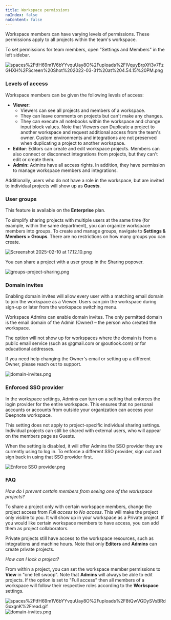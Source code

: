 ```yaml
---
title: Workspace permissions
noIndex: false
noContent: false
---
```


Workspace members can have varying levels of permissions. These permissions apply to all projects within the team's workspace.

To set permissions for team members, open "Settings and Members" in the left sidebar.

![spaces%2FtfH69m1V6bYYvquUay8O%2Fuploads%2FIVquyBrpXfi3v7FzGHXH%2FScreen%20Shot%202022-03-31%20at%204.54.15%20PM.png](https://media.graphassets.com/c5RgzHFSJK8RpcNQxyJw)

### Levels of access

Workspace members can be given the following levels of access:

- **Viewer**:
  - Viewers can see all projects and members of a workspace.
  - They can leave comments on projects but can't make any changes.
  - They can execute all notebooks within the workspace and change input block values.
    Note that Viewers can Duplicate a project to another workspace and request additional access from the team's owner. Custom environments and integrations are not preserved when duplicating a project to another workspace.
- **Editor**: Editors can create and edit workspace projects. Members can also connect or disconnect integrations from projects, but they can't edit or create them.
- **Admin:** Admins have all access rights. In addition, they have permission to manage workspace members and integrations.

Additionally, users who do not have a role in the workspace, but are invited to individual projects will show up as **Guests**.

### User groups

<Callout status="info">This feature is available on the **Enterprise** plan.</Callout>

To simplify sharing projects with multiple users at the same time (for example, within the same department), you can organize workspace members into groups. To create and manage groups, navigate to **Settings & Members > Groups**. There are no restrictions on how many groups you can create.

<ImageBorder variant="blue">![Screenshot 2025-02-10 at 17.12.10.png](https://media.graphassets.com/7YiaaQKIR8S7t14g7sVg)</ImageBorder>

You can share a project with a user group in the Sharing popover.

<ImageBorder variant="blue">![groups-project-sharing.png](https://media.graphassets.com/ofCUNx6SSMqEPFKyOPXS)</ImageBorder>

### Domain invites

Enabling domain invites will allow every user with a matching email domain to join the workspace as a Viewer. Users can join the workspace during sign-up or later from the workspace switching menu.

Workspace Admins can enable domain invites. The only permitted domain is the email domain of the Admin (Owner) – the person who created the workspace.

The option will not show up for workspaces where the domain is from a public email service (such as @gmail.com or @outlook.com) or for educational addresses.

If you need help changing the Owner's email or setting up a different Owner, please reach out to support.

![domain-invites.png](https://media.graphassets.com/xSw2tP5T8GaZNqTVbsVN)

### Enforced SSO provider

In the workspace settings, Admins can turn on a setting that enforces the login provider for the entire workspace. This ensures that no personal accounts or accounts from outside your organization can access your Deepnote workspace.

This setting does not apply to project-specific individual sharing settings. Individual projects can still be shared with external users, who will appear on the members page as Guests.

When the setting is disabled, it will offer Admins the SSO provider they are currently using to log in. To enforce a different SSO provider, sign out and sign back in using that SSO provider first.

![Enforce SSO provider.png](https://media.graphassets.com/YET0c7BERhSzPFRlXF3b)

### FAQ

_How do I prevent certain members from seeing one of the workspace projects?_

To share a project only with certain workspace members, change the project access from _Full access_ to _No access_. This will make the project only visible to you. It will show up in your workspace as a Private project. If you would like certain workspace members to have access, you can add them as project collaborators.

Private projects still have access to the workspace resources, such as integrations and machine hours. Note that only **Editors** and **Admins** can create private projects.

_How can I lock a project?_

From within a project, you can set the workspace member permissions to **View** in "one fell swoop". Note that **Admins** will always be able to edit projects. If the option is set to "Full access" then all members of a workspace will follow their respective roles according to the **Workspace** settings.

![spaces%2FtfH69m1V6bYYvquUay8O%2Fuploads%2F8tQwVGDySVsBRdGxxgnK%2Fread.gif](https://media.graphassets.com/jSLTgSiyT82Rlbi01ftl)
![domain-invites.png](https://media.graphassets.com/xSw2tP5T8GaZNqTVbsVN)
